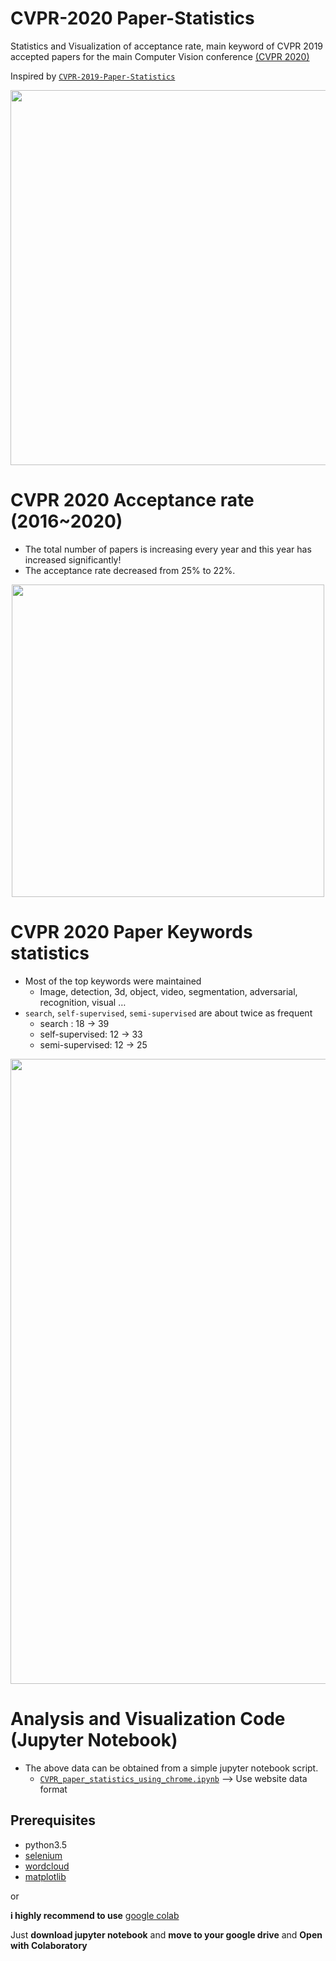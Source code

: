 # CVPR-2020 Paper-Statistics
Statistics and Visualization of acceptance rate, main keyword of CVPR 2019 accepted papers for the main Computer Vision conference [(CVPR 2020)](http://cvpr2020.thecvf.com/)

Inspired by [`CVPR-2019-Paper-Statistics`](https://github.com/hoya012/CVPR-2019-Paper-Statistics)

<p align="center">
  <img width="600" src="/2020_cvpr/keyword_cloud.png">
</p>

# CVPR 2020 Acceptance rate (2016~2020)

- The total number of papers is increasing every year and this year has increased significantly!
- The acceptance rate decreased from 25% to 22%.

<p align="center">
  <img width="500" src="/2020_cvpr/cvpr_acceptance_rate.PNG">
</p>


# CVPR 2020 Paper Keywords statistics

- Most of the top keywords were maintained
   - Image, detection, 3d, object, video, segmentation, adversarial, recognition, visual …
- `search`, `self-supervised`, `semi-supervised` are about twice as frequent
   - search : 18 -> 39
   - self-supervised: 12 -> 33
   - semi-supervised: 12 -> 25

<p align="center">
  <img width="1000" src="https://github.com/hoya012/CVPR-2020-Paper-Statistics/blob/master/2020_cvpr/top_keywords_2019%2B2020.jpg">
</p>

# Analysis and Visualization Code (Jupyter Notebook)

- The above data can be obtained from a simple jupyter notebook script.
   - [`CVPR_paper_statistics_using_chrome.ipynb`](https://github.com/hoya012/CVPR-2020-Paper-Statistics/blob/master/2020_cvpr/CVPR2020_paper_statistics_using_chrome.ipynb) --> Use website data format

## Prerequisites
- python3.5
- [selenium](https://selenium-python.readthedocs.io/)
- [wordcloud](https://pypi.org/project/wordcloud/)
- [matplotlib](https://matplotlib.org/)

or 

**i highly recommend to use** [google colab](https://colab.research.google.com/)

Just **download jupyter notebook** and **move to your google drive** and **Open with Colaboratory**


